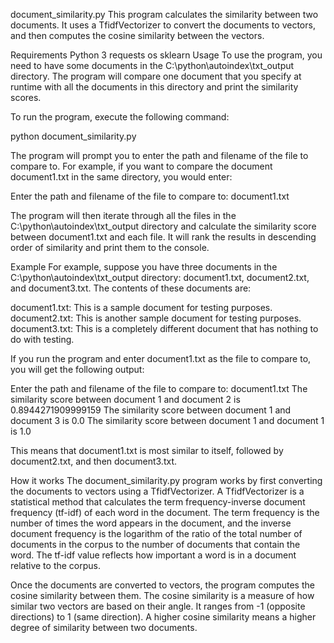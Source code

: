 document_similarity.py
This program calculates the similarity between two documents. It uses a TfidfVectorizer to convert the documents to vectors, and then computes the cosine similarity between the vectors.

Requirements
Python 3
requests
os
sklearn
Usage
To use the program, you need to have some documents in the C:\python\autoindex\txt_output directory. The program will compare one document that you specify at runtime with all the documents in this directory and print the similarity scores.

To run the program, execute the following command:

python document_similarity.py

The program will prompt you to enter the path and filename of the file to compare to. For example, if you want to compare the document document1.txt in the same directory, you would enter:

Enter the path and filename of the file to compare to: document1.txt

The program will then iterate through all the files in the C:\python\autoindex\txt_output directory and calculate the similarity score between document1.txt and each file. It will rank the results in descending order of similarity and print them to the console.

Example
For example, suppose you have three documents in the C:\python\autoindex\txt_output directory: document1.txt, document2.txt, and document3.txt. The contents of these documents are:

document1.txt: This is a sample document for testing purposes.
document2.txt: This is another sample document for testing purposes.
document3.txt: This is a completely different document that has nothing to do with testing.

If you run the program and enter document1.txt as the file to compare to, you will get the following output:

Enter the path and filename of the file to compare to: document1.txt
The similarity score between document 1 and document 2 is 0.8944271909999159
The similarity score between document 1 and document 3 is 0.0
The similarity score between document 1 and document 1 is 1.0

This means that document1.txt is most similar to itself, followed by document2.txt, and then document3.txt.

How it works
The document_similarity.py program works by first converting the documents to vectors using a TfidfVectorizer. A TfidfVectorizer is a statistical method that calculates the term frequency-inverse document frequency (tf-idf) of each word in the document. The term frequency is the number of times the word appears in the document, and the inverse document frequency is the logarithm of the ratio of the total number of documents in the corpus to the number of documents that contain the word. The tf-idf value reflects how important a word is in a document relative to the corpus.

Once the documents are converted to vectors, the program computes the cosine similarity between them. The cosine similarity is a measure of how similar two vectors are based on their angle. It ranges from -1 (opposite directions) to 1 (same direction). A higher cosine similarity means a higher degree of similarity between two documents.